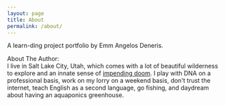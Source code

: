 ```yaml
---
layout: page
title: About
permalink: /about/
---
```


A learn-ding project portfolio by Emm Angelos Deneris. 

About The Author:
<br/> I live in Salt Lake City, Utah, which comes with a lot of beautiful wilderness to explore and an innate sense of [impending doom][impendingdoom]. I play with DNA on a professional basis, work on my lorry on a weekend basis, don't trust the internet, teach English as a second language, go fishing, and daydream about having an aquaponics greenhouse. 



[impendingdoom]: https://www.google.com/search?q=wasatch+fault+earthquake&oq=wasatch+fault+earthquake&aqs=chrome.0.69i59j0l4j69i60.2943j0j9&sourceid=chrome&ie=UTF-8
